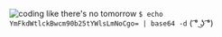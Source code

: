 ![coding like there's no tomorrow](https://mk0analyticsindf35n9.kinstacdn.com/wp-content/uploads/2018/12/programming.gif)
`$ echo YmFkdWtlckBwcm90b25tYWlsLmNoCgo= | base64 -d` ( ͡° ͜ʖ ͡°)
